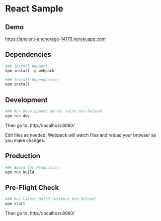 # React Sample

## Demo

https://ancient-anchorage-14179.herokuapp.com

## Dependencies

```bash
### Install Webpack
npm install -g webpack

### Install Dependencies
npm install
```

## Development

```bash
### Run Development Server (with Hot-Reload)
npm run dev
```

Then go to: http://localhost:8080/

Edit files as needed. Webpack will watch files and reload your browser as you make changes.

## Production

```bash
### Build for Production
npm run build
```

## Pre-Flight Check

```bash
### Run Latest Build (without Hot-Reload)
npm start
```

Then go to: http://localhost:8080/
